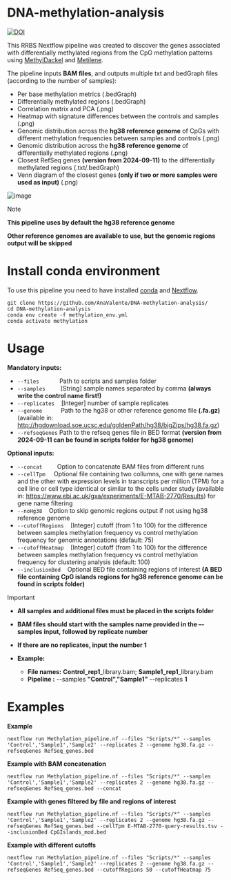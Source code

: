# DNA-methylation-analysis
[![DOI](https://zenodo.org/badge/DOI/10.5281/zenodo.14711920.svg)](https://doi.org/10.5281/zenodo.14711920)

This RRBS Nextflow pipeline was created to discover the genes associated with differentially methylated regions from the CpG methylation patterns using [MethylDackel](https://github.com/dpryan79/MethylDackel) and [Metilene](http://legacy.bioinf.uni-leipzig.de/Software/metilene/).

The pipeline inputs **BAM files**, and outputs multiple txt and bedGraph files (according to the number of samples):
- Per base methylation metrics (.bedGraph)
- Differentially methylated regions (.bedGraph)
- Correlation matrix and PCA (.png)
- Heatmap with signature differences between the controls and samples (.png)
- Genomic distribution across the **hg38 reference genome** of CpGs with different methylation frequencies between samples and controls (.png)
- Genomic distribution across the **hg38 reference genome** of differentially methylated regions (.png)
- Closest RefSeq genes **(version from 2024-09-11)** to the differentially methylated regions (.txt/.bedGraph)
- Venn diagram of the closest genes **(only if two or more samples were used as input)** (.png)

![image](https://i.ibb.co/80RgK03/test.png)

> [!NOTE]
> **This pipeline uses by default the hg38 reference genome**
>
> **Other reference genomes are available to use, but the genomic regions output will be skipped**

# Install conda environment

To use this pipeline you need to have installed [conda](https://docs.conda.io/projects/conda/en/stable/user-guide/install/linux.html) and [Nextflow](https://www.nextflow.io/docs/latest/getstarted.html).

```shell
git clone https://github.com/AnaValente/DNA-methylation-analysis/
cd DNA-methylation-analysis
conda env create -f methylation_env.yml
conda activate methylation
```

# Usage

**Mandatory inputs:**
 - `--files` &nbsp;&nbsp;&nbsp;&nbsp;&nbsp;&nbsp;&nbsp;&nbsp;&nbsp;&nbsp; Path to scripts and samples folder
 - `--samples` &nbsp;&nbsp;&nbsp;&nbsp;&nbsp;&nbsp;&nbsp; [String] sample names separated by comma **(always write the control name first!)**
 - `--replicates` &nbsp;&nbsp; [Integer] number of sample replicates
 - `--genome` &nbsp;&nbsp;&nbsp;&nbsp;&nbsp;&nbsp;&nbsp;&nbsp;&nbsp; Path to the hg38 or other reference genome file **(.fa.gz)** (available in: http://hgdownload.soe.ucsc.edu/goldenPath/hg38/bigZips/hg38.fa.gz)
 - `--refseqGenes` Path to the refseq genes file in BED format **(version from 2024-09-11 can be found in scripts folder for hg38 genome)**

**Optional inputs:**
- `--concat ` &nbsp;&nbsp;&nbsp;&nbsp;&nbsp; Option to concatenate BAM files from different runs
- `--cellTpm` &nbsp;&nbsp;&nbsp; Optional file containing two collumns, one with gene names and the other with expression levels in transcripts per million (TPM) for a cell line or cell type identical or similar to the cells under study (available in: https://www.ebi.ac.uk/gxa/experiments/E-MTAB-2770/Results) for gene name filtering
-  `--noHg38` &nbsp;&nbsp; Option to skip genomic regions output if not using hg38 reference genome
- `--cutoffRegions` &nbsp;&nbsp; [Integer] cutoff (from 1 to 100) for the difference between samples methylation frequency vs control methylation frequency for genomic annotations (default: 75)
- `--cutoffHeatmap` &nbsp;&nbsp; [Integer] cutoff (from 1 to 100) for the difference between samples methylation frequency vs control methylation frequency for clustering analysis (default: 100)
- `--inclusionBed` &nbsp;&nbsp; Optional BED file containing regions of interest **(A BED file containing CpG islands regions for hg38 reference genome can be found in scripts folder)**

> [!IMPORTANT]
> - **All samples and additional files must be placed in the scripts folder**
> 
> - **BAM files should start with the samples name provided in the –-samples input, followed by replicate number**
>
> - **If there are no replicates, input the number 1**
>
>  - **Example:**
>    - **File names:** **Control_rep1**_library.bam; **Sample1_rep1**_library.bam
>    - **Pipeline :** --samples **"Control","Sample1"** --replicates **1**

# Examples

**Example**
```
nextflow run Methylation_pipeline.nf --files "Scripts/*" --samples 'Control','Sample1','Sample2' --replicates 2 --genome hg38.fa.gz --refseqGenes RefSeq_genes.bed
```

**Example with BAM concatenation**
```
nextflow run Methylation_pipeline.nf --files "Scripts/*" --samples 'Control','Sample1','Sample2' --replicates 2 --genome hg38.fa.gz --refseqGenes RefSeq_genes.bed --concat
```

**Example with genes filtered by file and regions of interest**
```
nextflow run Methylation_pipeline.nf --files "Scripts/*" --samples 'Control','Sample1','Sample2' --replicates 2 --genome hg38.fa.gz --refseqGenes RefSeq_genes.bed --cellTpm E-MTAB-2770-query-results.tsv --inclusionBed CpGIslands_mod.bed
```

**Example with different cutoffs**
```
nextflow run Methylation_pipeline.nf --files "Scripts/*" --samples 'Control','Sample1','Sample2' --replicates 2 --genome hg38.fa.gz --refseqGenes RefSeq_genes.bed --cutoffRegions 50 --cutoffHeatmap 75
```
